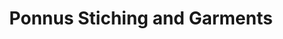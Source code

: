 ---
title: "Ponnus Stiching and Garments"
url: /trivandrum/ponnus-stiching-and-garments/
shop: tailor
---
